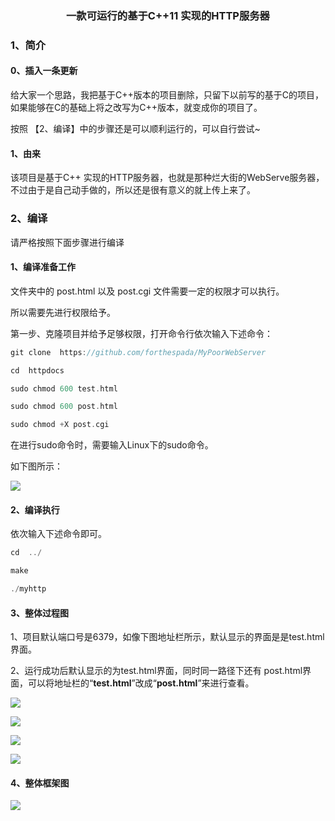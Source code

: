 <h3 align="center">一款可运行的基于C++11 实现的HTTP服务器</h3>



### 1、简介

#### 0、插入一条更新

给大家一个思路，我把基于C++版本的项目删除，只留下以前写的基于C的项目，如果能够在C的基础上将之改写为C++版本，就变成你的项目了。

按照 【2、编译】中的步骤还是可以顺利运行的，可以自行尝试~

#### 1、由来

该项目是基于C++ 实现的HTTP服务器，也就是那种烂大街的WebServe服务器，不过由于是自己动手做的，所以还是很有意义的就上传上来了。


### 2、编译

请严格按照下面步骤进行编译

#### 1、编译准备工作

文件夹中的 post.html 以及 post.cgi 文件需要一定的权限才可以执行。

所以需要先进行权限给予。

第一步、克隆项目并给予足够权限，打开命令行依次输入下述命令：

~~~c
git clone  https://github.com/forthespada/MyPoorWebServer

cd  httpdocs

sudo chmod 600 test.html

sudo chmod 600 post.html

sudo chmod +X post.cgi
~~~

在进行sudo命令时，需要输入Linux下的sudo命令。

如下图所示：

![](./image/1.png)


#### 2、编译执行

依次输入下述命令即可。

~~~c
cd  ../

make

./myhttp
~~~

#### 3、整体过程图



1、项目默认端口号是6379，如像下图地址栏所示，默认显示的界面是是test.html界面。

2、运行成功后默认显示的为test.html界面，同时同一路径下还有 post.html界面，可以将地址栏的“**test.html**”改成“**post.html**”来进行查看。



![](./image/2.png)

![](./image/3.png)

![](./image/4.png)

![](./image/5.png)

#### 4、整体框架图

![](./image/myhttp.png)


